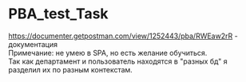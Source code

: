 # PBA_test_Task
https://documenter.getpostman.com/view/1252443/pba/RWEaw2rR - документация
<br/>Примечание: не умею в SPA, но есть желание обучиться. <br/>
Так как департамент и пользователь находятся в "разных бд" я разделил их по разным контекстам.
